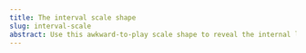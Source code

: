 ```yaml
---
title: The interval scale shape
slug: interval-scale
abstract: Use this awkward-to-play scale shape to reveal the internal logic of any scale or mode. 
---
```


